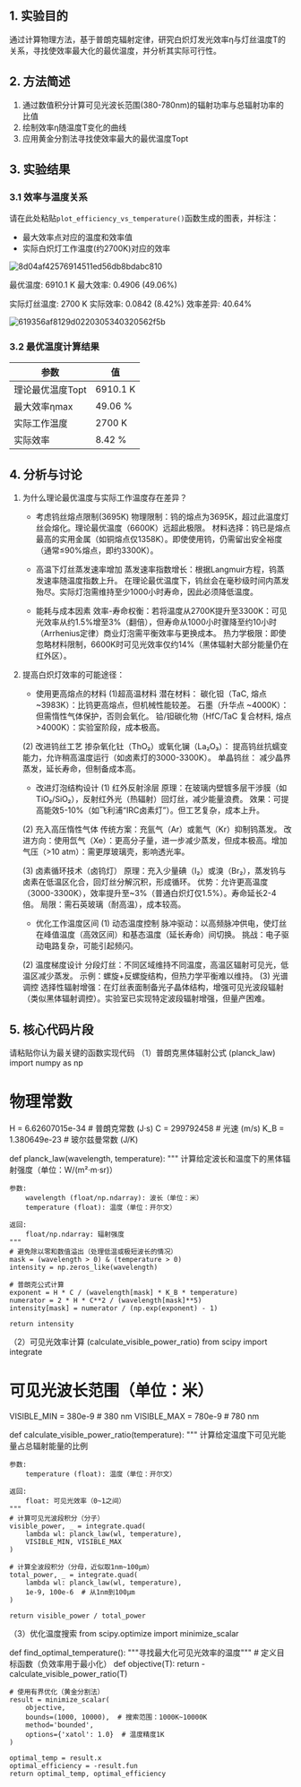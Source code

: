 ## 1. 实验目的
通过计算物理方法，基于普朗克辐射定律，研究白炽灯发光效率η与灯丝温度T的关系，寻找使效率最大化的最优温度，并分析其实际可行性。

## 2. 方法简述
1. 通过数值积分计算可见光波长范围(380-780nm)的辐射功率与总辐射功率的比值
2. 绘制效率η随温度T变化的曲线
3. 应用黄金分割法寻找使效率最大的最优温度Topt

## 3. 实验结果
### 3.1 效率与温度关系
请在此处粘贴`plot_efficiency_vs_temperature()`函数生成的图表，并标注：
- 最大效率点对应的温度和效率值
- 实际白炽灯工作温度(约2700K)对应的效率

![8d04af42576914511ed56db8bdabc810](https://github.com/user-attachments/assets/ff297615-b966-42d9-88f0-b3f4320a8f91)


最优温度: 6910.1 K
最大效率: 0.4906 (49.06%)

实际灯丝温度: 2700 K
实际效率: 0.0842 (8.42%)
效率差异: 40.64%

![619356af8129d0220305340320562f5b](https://github.com/user-attachments/assets/f76d2a25-5a83-4df4-aaf0-b0925f381635)


### 3.2 最优温度计算结果
| 参数 | 值 |
|------|----|
| 理论最优温度Topt | 6910.1 K |
| 最大效率ηmax | 49.06 % |
| 实际工作温度 | 2700 K |
| 实际效率 | 8.42 % |

## 4. 分析与讨论
1. 为什么理论最优温度与实际工作温度存在差异？
   - 考虑钨丝熔点限制(3695K)
   物理限制：钨的熔点为3695K，超过此温度灯丝会熔化。理论最优温度（6600K）远超此极限。
   材料选择：钨已是熔点最高的实用金属（如铜熔点仅1358K）。即使使用钨，仍需留出安全裕度（通常≤90%熔点，即约3300K）。

   - 高温下灯丝蒸发速率增加
   蒸发速率指数增长：根据Langmuir方程，钨蒸发速率随温度指数上升。
   在理论最优温度下，钨丝会在毫秒级时间内蒸发殆尽。实际灯泡需维持至少1000小时寿命，因此必须降低温度。

   - 能耗与成本因素
   效率-寿命权衡：若将温度从2700K提升至3300K：可见光效率从约1.5%增至3%（翻倍），但寿命从1000小时骤降至约10小时（Arrhenius定律）商业灯泡需平衡效率与更换成本。
   热力学极限：即使忽略材料限制，6600K时可见光效率仅约14%（黑体辐射大部分能量仍在红外区）。

2. 提高白炽灯效率的可能途径：
   - 使用更高熔点的材料
   (1)超高温材料
   潜在材料：
   碳化钽（TaC, 熔点 ~3983K）：比钨更高熔点，但机械性能较差。
   石墨（升华点 ~4000K）：但需惰性气体保护，否则会氧化。
   铪/钽碳化物（HfC/TaC 复合材料, 熔点 >4000K）：实验室阶段，成本极高。
   
   (2) 改进钨丝工艺
   掺杂氧化钍（ThO₂）或氧化镧（La₂O₃）：
   提高钨丝抗蠕变能力，允许稍高温度运行（如卤素灯的3000-3300K）。
   单晶钨丝：
   减少晶界蒸发，延长寿命，但制备成本高。

   - 改进灯泡结构设计
   (1) 红外反射涂层
   原理：在玻璃内壁镀多层干涉膜（如TiO₂/SiO₂），反射红外光（热辐射）回灯丝，减少能量浪费。
   效果：可提高能效5-10%（如飞利浦“IRC卤素灯”）。但工艺复杂，成本上升。

   (2) 充入高压惰性气体
   传统方案：充氩气（Ar）或氪气（Kr）抑制钨蒸发。
   改进方向：使用氙气（Xe）：更高分子量，进一步减少蒸发，但成本极高。增加气压（>10 atm）：需更厚玻璃壳，影响透光率。

   (3) 卤素循环技术（卤钨灯）
   原理：充入少量碘（I₂）或溴（Br₂），蒸发钨与卤素在低温区化合，回灯丝分解沉积，形成循环。
   优势：允许更高温度（3000-3300K），效率提升至~3%（普通白炽灯仅1.5%）。寿命延长2-4倍。
   局限：需石英玻璃（耐高温），成本较高。

   - 优化工作温度区间
   (1) 动态温度控制
   脉冲驱动：以高频脉冲供电，使灯丝在峰值温度（高效区间）和基态温度（延长寿命）间切换。
   挑战：电子驱动电路复杂，可能引起频闪。

   (2) 温度梯度设计
   分段灯丝：不同区域维持不同温度，高温区辐射可见光，低温区减少蒸发。
   示例：螺旋+反螺旋结构，但热力学平衡难以维持。
   (3) 光谱调控
   选择性辐射增强：在灯丝表面制备光子晶体结构，增强可见光波段辐射（类似黑体辐射调控）。实验室已实现特定波段辐射增强，但量产困难。

## 5. 核心代码片段
请粘贴你认为最关键的函数实现代码
（1）普朗克黑体辐射公式 (planck_law)
import numpy as np

# 物理常数
H = 6.62607015e-34  # 普朗克常数 (J·s)
C = 299792458        # 光速 (m/s)
K_B = 1.380649e-23   # 玻尔兹曼常数 (J/K)

def planck_law(wavelength, temperature):
    """
    计算给定波长和温度下的黑体辐射强度（单位：W/(m²·m·sr)）
    
    参数:
        wavelength (float/np.ndarray): 波长（单位：米）
        temperature (float): 温度（单位：开尔文）
    
    返回:
        float/np.ndarray: 辐射强度
    """
    # 避免除以零和数值溢出（处理低温或极短波长的情况）
    mask = (wavelength > 0) & (temperature > 0)
    intensity = np.zeros_like(wavelength)
    
    # 普朗克公式计算
    exponent = H * C / (wavelength[mask] * K_B * temperature)
    numerator = 2 * H * C**2 / (wavelength[mask]**5)
    intensity[mask] = numerator / (np.exp(exponent) - 1)
    
    return intensity

（2）可见光效率计算 (calculate_visible_power_ratio)
from scipy import integrate

# 可见光波长范围（单位：米）
VISIBLE_MIN = 380e-9  # 380 nm
VISIBLE_MAX = 780e-9  # 780 nm

def calculate_visible_power_ratio(temperature):
    """
    计算给定温度下可见光能量占总辐射能量的比例
    
    参数:
        temperature (float): 温度（单位：开尔文）
    
    返回:
        float: 可见光效率（0~1之间）
    """
    # 计算可见光波段积分（分子）
    visible_power, _ = integrate.quad(
        lambda wl: planck_law(wl, temperature),
        VISIBLE_MIN, VISIBLE_MAX
    )
    
    # 计算全波段积分（分母，近似取1nm~100μm）
    total_power, _ = integrate.quad(
        lambda wl: planck_law(wl, temperature),
        1e-9, 100e-6  # 从1nm到100μm
    )
    
    return visible_power / total_power

（3）优化温度搜索
from scipy.optimize import minimize_scalar

def find_optimal_temperature():
    """寻找最大化可见光效率的温度"""
    # 定义目标函数（负效率用于最小化）
    def objective(T):
        return -calculate_visible_power_ratio(T)
    
    # 使用有界优化（黄金分割法）
    result = minimize_scalar(
        objective,
        bounds=(1000, 10000),  # 搜索范围：1000K~10000K
        method='bounded',
        options={'xatol': 1.0}  # 温度精度1K
    )
    
    optimal_temp = result.x
    optimal_efficiency = -result.fun
    return optimal_temp, optimal_efficiency

